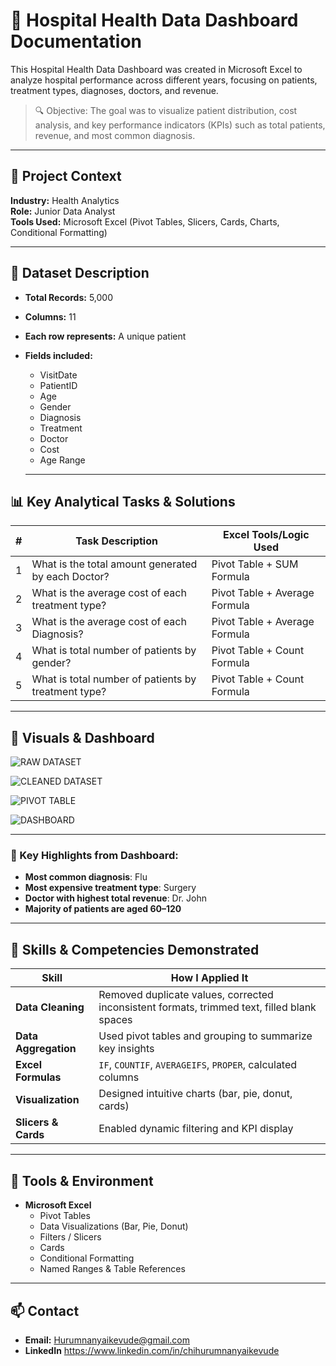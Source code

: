 # ‎🏥 Hospital Health Data Dashboard Documentation

This Hospital Health Data Dashboard was created in Microsoft Excel to analyze hospital performance across different years, focusing on patients, treatment types, diagnoses, doctors, and revenue.
‎
> 🔍 Objective: ‎The goal was to visualize patient distribution, cost analysis, and key performance indicators (KPIs) such as total patients, revenue, and most common diagnosis.

---

## 🏢 Project Context

**Industry:** Health Analytics  
**Role:** Junior Data Analyst  
**Tools Used:** Microsoft Excel (Pivot Tables, Slicers, Cards, Charts, Conditional Formatting)

---

## 🧾 Dataset Description

- **Total Records:** 5,000
- **Columns:** 11

- **Each row represents:** A unique patient
- **Fields included:**
  - VisitDate
  - PatientID
  - Age
  - Gender
  - Diagnosis
  - Treatment
  - Doctor
  - Cost
  - Age Range
  ---

## 📊 Key Analytical Tasks & Solutions

| #  | Task Description                                                                 | Excel Tools/Logic Used                        |
|----|----------------------------------------------------------------------------------|-----------------------------------------------|
| 1  | What is the total amount generated by each Doctor?                               | Pivot Table + SUM Formula                     |
| 2  | What is the average cost of each treatment type?                                 | Pivot Table + Average Formula                 |
| 3  | What is the average cost of each Diagnosis?                                      | Pivot Table + Average Formula                 |
| 4  | What is total number of patients by gender?                                      | Pivot Table + Count Formula                   |
| 5 | What is total number of patients by treatment type?                               | Pivot Table + Count Formula                   |


---
## 📸 Visuals & Dashboard
![RAW DATASET](https://drive.google.com/uc?export=view&id=1snivRy1NIS_N6blJFkCEiv6bgJxWt5zf)

![CLEANED DATASET](https://drive.google.com/uc?export=view&id=1fZQew2ptEMkO0ZkOv_CzHciRO6OXdYPP)

![PIVOT TABLE](https://drive.google.com/uc?export=view&id=1cO2FFEN-pO87Rhp0Zxqx-VPaqBnDYJ7x)

![DASHBOARD](https://drive.google.com/uc?export=view&id=1KcLzffucUtldn04MBf2FgR5OmHhg-bcV)


---
### 🧠 Key Highlights from Dashboard:

- **Most common diagnosis**: Flu
‎
- ‎**Most expensive treatment type**: Surgery
‎
- **‎Doctor with highest total revenue**: Dr. John
‎
- **‎Majority of patients are aged 60–120**

---

## 🧠 Skills & Competencies Demonstrated

| Skill                      | How I Applied It                                                               |
|---------------------------|---------------------------------------------------------------------------------|
| **Data Cleaning**         | Removed duplicate values, corrected inconsistent formats, trimmed text, filled blank spaces|
| **Data Aggregation**      | Used pivot tables and grouping to summarize key insights       |
| **Excel Formulas**        | `IF`, `COUNTIF`, `AVERAGEIFS`, `PROPER`, calculated columns  |
| **Visualization**         | Designed intuitive charts (bar, pie, donut, cards)       |
| **Slicers & Cards**       | Enabled dynamic filtering and KPI display                     |

---


## 🔧 Tools & Environment

- **Microsoft Excel**
  - Pivot Tables
  - Data Visualizations (Bar, Pie, Donut)
  - Filters / Slicers
  - Cards
  - Conditional Formatting
  - Named Ranges & Table References

---

## 📫 Contact

- **Email:** Hurumnanyaikevude@gmail.com
- **LinkedIn** https://www.linkedin.com/in/chihurumnanyaikevude

